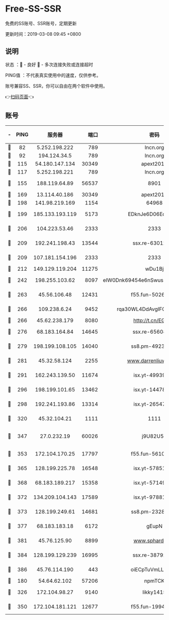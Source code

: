# Free-SS-SSR

免费的SS账号、SSR账号，定期更新

更新时间：2019-03-08 09:45 +0800

## 说明

状态     ：🙂 - 良好 🙁 - 多次连接失败或连接超时

PING值   ：不代表真实使用中的速度，仅供参考。

账号兼容SS、SSR，你可以自由在两个软件中使用。

👉[扫码页面](https://liesauer.github.io/Free-SS-SSR/)👈

## 账号

|-|PING|服务器|端口|密码|加密方式|区域|
|:----:|:----:|:-----:|-----:|:----:|:----:|:----:|
|🙂|82|5.252.198.222|789|lncn.org|rc4|JP|
|🙂|92|194.124.34.5|789|lncn.org|rc4|JP|
|🙂|115|54.180.147.134|30349|apext2019|chacha20|KR|
|🙂|117|5.252.198.221|789|lncn.org|rc4|JP|
|🙂|155|188.119.64.89|56537|8901|aes-256-cfb|RU|
|🙂|169|13.114.40.186|30349|apext2019|chacha20|JP|
|🙂|198|141.98.219.169|1154|64968|chacha20|US|
|🙂|199|185.133.193.119|5173|EDknJe6D06EoWDaw|aes-256-cfb|US|
|🙂|206|104.223.53.46|2333|2333|aes-256-cfb|US|
|🙂|209|192.241.198.43|13544|ssx.re-63012988|aes-256-cfb|US|
|🙂|209|107.181.154.196|2333|2333|aes-256-cfb|US|
|🙂|212|149.129.119.204|11275|wDu1Bj|rc4-md5|HK|
|🙂|242|198.255.103.62|8097|eIW0Dnk69454e6nSwuspv9DmS201tQ0D|aes-256-cfb|US|
|🙂|263|45.56.106.48|12431|f55.fun-50265389|aes-256-cfb|US|
|🙂|266|109.238.6.24|9452|rqa30WL4DdAvgIFG6Fs3znzTa|aes-256-cfb|FR|
|🙂|266|45.62.238.179|8080|http://t.cn/EGJIyrl|rc4-md5|CA|
|🙂|276|68.183.164.84|14645|ssx.re-65608232|aes-256-cfb|US|
|🙂|279|198.199.108.105|14040|ss8.pm-49239037|aes-256-cfb|US|
|🙂|281|45.32.58.124|2255|www.darrenliuwei.com|aes-256-cfb|JP|
|🙂|291|162.243.139.50|11674|isx.yt-49939991|aes-256-cfb|US|
|🙂|296|198.199.101.65|13462|isx.yt-14478086|aes-256-cfb|US|
|🙂|298|192.241.193.86|13314|isx.yt-26547627|aes-256-cfb|US|
|🙂|320|45.32.104.21|1111|1111|aes-256-cfb|SG|
|🙂|347|27.0.232.19|60026|j9U82U53|xchacha20-ietf-poly1305|HK|
|🙂|353|172.104.170.25|17797|f55.fun-56102907|aes-256-cfb|SG|
|🙂|365|128.199.225.78|16548|isx.yt-57851820|aes-256-cfb|SG|
|🙂|368|68.183.189.217|15358|isx.yt-57149233|aes-256-cfb|SG|
|🙂|372|134.209.104.143|17589|isx.yt-97881825|aes-256-cfb|SG|
|🙂|373|128.199.249.61|14681|ss8.pm-23285637|aes-256-cfb|SG|
|🙂|377|68.183.183.18|6172|gEupN|aes-256-cfb|SG|
|🙂|381|45.76.125.90|8899|www.sphard.com|aes-256-cfb|AU|
|🙂|384|128.199.129.239|16995|ssx.re-38792926|aes-256-cfb|SG|
|🙂|386|45.76.114.190|443|oiECpTuVmLLxk4Ts|aes-256-cfb|AU|
|🙂|180|54.64.62.102|57206|npmTCK|rc4-md5|JP|
|🙂|326|172.104.98.27|9140|likky1415|aes-256-cfb|JP|
|🙂|350|172.104.181.121|12677|f55.fun-19942121|aes-256-cfb|SG|
